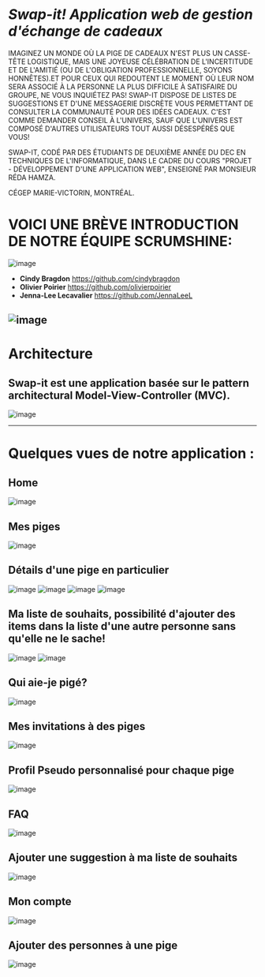 # *Swap-it! Application web de gestion d'échange de cadeaux*
IMAGINEZ UN MONDE OÙ LA PIGE DE CADEAUX N'EST PLUS UN CASSE-TÊTE LOGISTIQUE, MAIS UNE JOYEUSE CÉLÉBRATION DE L'INCERTITUDE ET DE L'AMITIÉ (OU DE L'OBLIGATION PROFESSIONNELLE, SOYONS HONNÊTES).ET POUR CEUX QUI REDOUTENT LE MOMENT OÙ LEUR NOM SERA ASSOCIÉ À LA PERSONNE LA PLUS DIFFICILE À SATISFAIRE DU GROUPE, NE VOUS INQUIÉTEZ PAS! SWAP-IT DISPOSE DE LISTES DE SUGGESTIONS ET D'UNE MESSAGERIE DISCRÈTE VOUS PERMETTANT DE CONSULTER LA COMMUNAUTÉ POUR DES IDÉES CADEAUX. C'EST COMME DEMANDER CONSEIL À L'UNIVERS, SAUF QUE L'UNIVERS EST COMPOSÉ D'AUTRES UTILISATEURS TOUT AUSSI DÉSESPÉRÉS QUE VOUS!

SWAP-IT, CODÉ PAR DES ÉTUDIANTS DE DEUXIÈME ANNÉE DU DEC EN TECHNIQUES DE L'INFORMATIQUE, DANS LE CADRE DU COURS "PROJET - DÉVELOPPEMENT D'UNE APPLICATION WEB", ENSEIGNÉ PAR MONSIEUR RÉDA HAMZA.

CÉGEP MARIE-VICTORIN, MONTRÉAL.

# VOICI UNE BRÈVE INTRODUCTION DE NOTRE ÉQUIPE SCRUMSHINE:

![image](https://github.com/cindybragdon/swap-it/assets/111932725/c71b87b4-24e9-47ae-8237-0bcb999a7315)


- **Cindy Bragdon** https://github.com/cindybragdon
- **Olivier Poirier** https://github.com/olivierpoirier
- **Jenna-Lee Lecavalier** https://github.com/JennaLeeL

![image](https://github.com/cindybragdon/swap-it/assets/111932725/b39d7e51-6cea-4a63-abc9-c5565f52e028)
---

# Architecture 

## Swap-it est une application basée sur le pattern architectural Model-View-Controller (MVC). 
![image](https://github.com/cindybragdon/swap-it/assets/111932725/370b9059-7dee-476a-9f17-8aac1ca06d71)

---

# Quelques vues de notre application : 

## Home
![image](https://github.com/cindybragdon/swap-it/assets/111932725/724e849a-ff32-4e60-ac52-83cfd429e2f2)

## Mes piges
![image](https://github.com/cindybragdon/swap-it/assets/111932725/84c38f14-f8e5-41e7-9c0e-f14b6c4d1126)

## Détails d'une pige en particulier 
![image](https://github.com/cindybragdon/swap-it/assets/111932725/5ccbc3b1-219d-4b3e-b1df-13f26743dde6)
![image](https://github.com/cindybragdon/swap-it/assets/111932725/a05bb5d0-46ed-4f40-a2a7-0d61a8e07730)
![image](https://github.com/cindybragdon/swap-it/assets/111932725/fd49a45a-594a-4211-946a-7755f004b4b0)
![image](https://github.com/cindybragdon/swap-it/assets/111932725/07bea0ce-9a54-4354-99e2-593f8876a541)

## Ma liste de souhaits, possibilité d'ajouter des items dans la liste d'une autre personne sans qu'elle ne le sache!
![image](https://github.com/cindybragdon/swap-it/assets/111932725/2aa03cb1-f9fe-4957-bda9-c742d91806d3)
![image](https://github.com/cindybragdon/swap-it/assets/111932725/07315fdf-f3f4-41d3-a1e6-d840d5684e80)

## Qui aie-je pigé?
![image](https://github.com/cindybragdon/swap-it/assets/111932725/8e28367f-8434-49cb-b432-5af72fb51085)

## Mes invitations à des piges
![image](https://github.com/cindybragdon/swap-it/assets/111932725/c77c0ede-de5f-4f00-b8f8-a958564ce7d4)

## Profil Pseudo personnalisé pour chaque pige
![image](https://github.com/cindybragdon/swap-it/assets/111932725/9c45cdc6-3885-45c3-a65c-e384e48875d0)

## FAQ
![image](https://github.com/cindybragdon/swap-it/assets/111932725/23803623-e919-4d99-9579-19874e393b40)

## Ajouter une suggestion à ma liste de souhaits
![image](https://github.com/cindybragdon/swap-it/assets/111932725/bc607598-cdbb-4e0d-b1a6-82c7102a80fe)

## Mon compte
![image](https://github.com/cindybragdon/swap-it/assets/111932725/7c0e32d2-bdab-4ffe-9fea-d16f12c97118)

## Ajouter des personnes à une pige 
![image](https://github.com/cindybragdon/swap-it/assets/111932725/5f5d2409-7c6c-4742-97a3-bebe53ead330)

